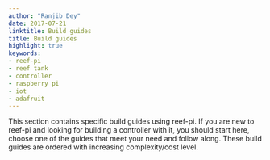 ```yaml
---
author: "Ranjib Dey"
date: 2017-07-21
linktitle: Build guides
title: Build guides
highlight: true
keywords:
- reef-pi
- reef tank
- controller
- raspberry pi
- iot
- adafruit
---
```


This section contains specific build guides using reef-pi. If you are new to reef-pi and looking for building a controller with it, you should start here, choose one of the guides that meet your need and follow along. These build guides are ordered with increasing complexity/cost level.
